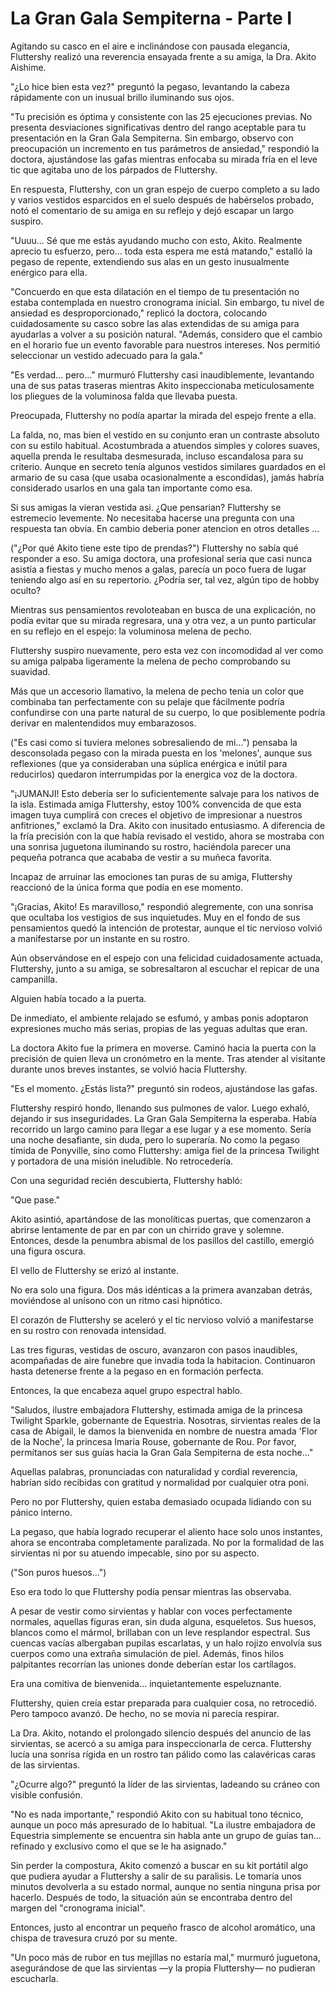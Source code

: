 # La Gran Gala Sempiterna - Parte I

Agitando su casco en el aire e inclinándose con pausada elegancia, Fluttershy realizó una reverencia ensayada frente a su amiga, la Dra. Akito Aishime.

"¿Lo hice bien esta vez?" preguntó la pegaso, levantando la cabeza rápidamente con un inusual brillo iluminando sus ojos.

"Tu precisión es óptima y consistente con las 25 ejecuciones previas. No presenta desviaciones significativas dentro del rango aceptable para tu presentación en la Gran Gala Sempiterna. Sin embargo, observo con preocupación un incremento en tus parámetros de ansiedad," respondió la doctora, ajustándose las gafas mientras enfocaba su mirada fría en el leve tic que agitaba uno de los párpados de Fluttershy.

En respuesta, Fluttershy, con un gran espejo de cuerpo completo a su lado y varios vestidos esparcidos en el suelo después de habérselos probado, notó el comentario de su amiga en su reflejo y dejó escapar un largo suspiro.

"Uuuu... Sé que me estás ayudando mucho con esto, Akito. Realmente aprecio tu esfuerzo, pero... toda esta espera me está matando," estalló la pegaso de repente, extendiendo sus alas en un gesto inusualmente enérgico para ella.

"Concuerdo en que esta dilatación en el tiempo de tu presentación no estaba contemplada en nuestro cronograma inicial. Sin embargo, tu nivel de ansiedad es desproporcionado," replicó la doctora, colocando cuidadosamente su casco sobre las alas extendidas de su amiga para ayudarlas a volver a su posición natural. "Además, considero que el cambio en el horario fue un evento favorable para nuestros intereses. Nos permitió seleccionar un vestido adecuado para la gala."

"Es verdad... pero..." murmuró Fluttershy casi inaudiblemente, levantando una de sus patas traseras mientras Akito inspeccionaba meticulosamente los pliegues de la voluminosa falda que llevaba puesta.

Preocupada, Fluttershy no podía apartar la mirada del espejo frente a ella.

La falda, no, mas bien el vestido en su conjunto eran un contraste absoluto con su estilo habitual. Acostumbrada a atuendos simples y colores suaves, aquella prenda le resultaba desmesurada, incluso escandalosa para su criterio. Aunque en secreto tenía algunos vestidos similares guardados en el armario de su casa (que usaba ocasionalmente a escondidas), jamás habría considerado usarlos en una gala tan importante como esa.

Si sus amigas la vieran vestida asi. ¿Que pensarian? Fluttershy se estremecio levemente. No necesitaba hacerse una pregunta con una respuesta tan obvia. En cambio deberia poner atencion en otros detalles ...

("¿Por qué Akito tiene este tipo de prendas?") Fluttershy no sabía qué responder a eso. Su amiga doctora, una profesional seria que casi nunca asistía a fiestas y mucho menos a galas, parecía un poco fuera de lugar teniendo algo así en su repertorio. ¿Podría ser, tal vez, algún tipo de hobby oculto?

Mientras sus pensamientos revoloteaban en busca de una explicación, no podía evitar que su mirada regresara, una y otra vez, a un punto particular en su reflejo en el espejo: la voluminosa melena de pecho.

Fluttershy suspiro nuevamente, pero esta vez con incomodidad al ver como su amiga palpaba ligeramente la melena de pecho comprobando su suavidad.

Más que un accesorio llamativo, la melena de pecho tenia un color que combinaba tan perfectamente con su pelaje que fácilmente podría confundirse con una parte natural de su cuerpo, lo que posiblemente podría derivar en malentendidos muy embarazosos.

("Es casi como si tuviera melones sobresaliendo de mi...") pensaba la desconsolada pegaso con la mirada puesta en los 'melones', aunque sus reflexiones (que ya consideraban una súplica enérgica e inútil para reducirlos) quedaron interrumpidas por la energica voz de la doctora.

"¡JUMANJI! Esto debería ser lo suficientemente salvaje para los nativos de la isla. Estimada amiga Fluttershy, estoy 100% convencida de que esta imagen tuya cumplirá con creces el objetivo de impresionar a nuestros anfitriones," exclamó la Dra. Akito con inusitado entusiasmo. A diferencia de la fría precisión con la que había revisado el vestido, ahora se mostraba con una sonrisa juguetona iluminando su rostro, haciéndola parecer una pequeña potranca que acababa de vestir a su muñeca favorita.

Incapaz de arruinar las emociones tan puras de su amiga, Fluttershy reaccionó de la única forma que podía en ese momento.

"¡Gracias, Akito! Es maravilloso," respondió alegremente, con una sonrisa que ocultaba los vestigios de sus inquietudes. Muy en el fondo de sus pensamientos quedó la intención de protestar, aunque el tic nervioso volvió a manifestarse por un instante en su rostro.

Aún observándose en el espejo con una felicidad cuidadosamente actuada, Fluttershy, junto a su amiga, se sobresaltaron al escuchar el repicar de una campanilla.

Alguien había tocado a la puerta.

De inmediato, el ambiente relajado se esfumó, y ambas ponis adoptaron expresiones mucho más serias, propias de las yeguas adultas que eran.

La doctora Akito fue la primera en moverse. Caminó hacia la puerta con la precisión de quien lleva un cronómetro en la mente. Tras atender al visitante durante unos breves instantes, se volvió hacia Fluttershy.

"Es el momento. ¿Estás lista?" preguntó sin rodeos, ajustándose las gafas.

Fluttershy respiró hondo, llenando sus pulmones de valor. Luego exhaló, dejando ir sus inseguridades. La Gran Gala Sempiterna la esperaba. Había recorrido un largo camino para llegar a ese lugar y a ese momento. Sería una noche desafiante, sin duda, pero lo superaría. No como la pegaso tímida de Ponyville, sino como Fluttershy: amiga fiel de la princesa Twilight y portadora de una misión ineludible. No retrocedería.

Con una seguridad recién descubierta, Fluttershy habló:

"Que pase."

Akito asintió, apartándose de las monolíticas puertas, que comenzaron a abrirse lentamente de par en par con un chirrido grave y solemne. Entonces, desde la penumbra abismal de los pasillos del castillo, emergió una figura oscura.

El vello de Fluttershy se erizó al instante. 

No era solo una figura. Dos más idénticas a la primera avanzaban detrás, moviéndose al unísono con un ritmo casi hipnótico. 

El corazón de Fluttershy se aceleró y el tic nervioso volvió a manifestarse en su rostro con renovada intensidad.

Las tres figuras, vestidas de oscuro, avanzaron con pasos inaudibles, acompañadas de aire funebre que invadia toda la habitacion. Continuaron hasta detenerse frente a la pegaso en en formación perfecta.

Entonces, la que encabeza aquel grupo espectral hablo.

"Saludos, ilustre embajadora Fluttershy, estimada amiga de la princesa Twilight Sparkle, gobernante de Equestria. Nosotras, sirvientas reales de la casa de Abigail, le damos la bienvenida en nombre de nuestra amada 'Flor de la Noche', la princesa Imaria Rouse, gobernante de Rou. Por favor, permítanos ser sus guías hacia la Gran Gala Sempiterna de esta noche..."

Aquellas palabras, pronunciadas con naturalidad y cordial reverencia, habrían sido recibidas con gratitud y normalidad por cualquier otra poni.

Pero no por Fluttershy, quien estaba demasiado ocupada lidiando con su pánico interno.

La pegaso, que había logrado recuperar el aliento hace solo unos instantes, ahora se encontraba completamente paralizada. No por la formalidad de las sirvientas ni por su atuendo impecable, sino por su aspecto.

("Son puros huesos...")

Eso era todo lo que Fluttershy podía pensar mientras las observaba.

A pesar de vestir como sirvientas y hablar con voces perfectamente normales, aquellas figuras eran, sin duda alguna, esqueletos. Sus huesos, blancos como el mármol, brillaban con un leve resplandor espectral. Sus cuencas vacías albergaban pupilas escarlatas, y un halo rojizo envolvía sus cuerpos como una extraña simulación de piel. Además, finos hilos palpitantes recorrían las uniones donde deberían estar los cartílagos.

Era una comitiva de bienvenida... inquietantemente espeluznante.

Fluttershy, quien creía estar preparada para cualquier cosa, no retrocedió. Pero tampoco avanzó. De hecho, no se movia ni parecia respirar.

La Dra. Akito, notando el prolongado silencio después del anuncio de las sirvientas, se acercó a su amiga para inspeccionarla de cerca. Fluttershy lucía una sonrisa rígida en un rostro tan pálido como las calavéricas caras de las sirvientas.

"¿Ocurre algo?" preguntó la líder de las sirvientas, ladeando su cráneo con visible confusión.

"No es nada importante," respondió Akito con su habitual tono técnico, aunque un poco más apresurado de lo habitual. "La ilustre embajadora de Equestria simplemente se encuentra sin habla ante un grupo de guías tan... refinado y exclusivo como el que se le ha asignado."

Sin perder la compostura, Akito comenzó a buscar en su kit portátil algo que pudiera ayudar a Fluttershy a salir de su paralisis. Le tomaría unos minutos devolverla a su estado normal, aunque no sentia ninguna prisa por hacerlo. Después de todo, la situación aún se encontraba dentro del margen del "cronograma inicial".

Entonces, justo al encontrar un pequeño frasco de alcohol aromático, una chispa de travesura cruzó por su mente.

"Un poco más de rubor en tus mejillas no estaría mal," murmuró juguetona, asegurándose de que las sirvientas —y la propia Fluttershy— no pudieran escucharla.